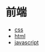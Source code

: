 # 前端

- [css](https://github.com/ArcherGrey/study/tree/master/JavaScript/frontend/css)
- [html](https://github.com/ArcherGrey/study/tree/master/JavaScript/frontend/html)
- [javascript]()
